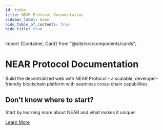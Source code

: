 ```yaml
---
id: index
title: NEAR Protocol Documentation
sidebar_label: Home
hide_table_of_contents: true
hide_title: true
---
```


import {Container, Card} from "@site/src/components/cards";

<div style={{paddingRight: "1rem"}}>

  <div className="landing-intro">
    <h1>NEAR Protocol Documentation</h1>
    <p className="landing-subtitle">Build the decentralized web with NEAR Protocol - a scalable, developer-friendly blockchain platform with seamless cross-chain capabilities</p>
  </div>

  <Container>
    <Card 
      img="/img/Icons/near-light.svg"
      title="New to NEAR?"
      text="NEAR is a layer-1 blockchain built for scale and multichain compatibility. Battle-tested with 13M+ transaction peaks and 5 years of zero downtime"
      links={{
              "What is NEAR?": "/protocol/basics",
              "Account Model": "/protocol/account-id",
              "Transactions": "/protocol/transactions"    }}
    />
    <Card
      img="/img/Icons/ai-light.svg"
      title="AI Native Infrastructure"
      text="NEAR is the execution layer for AI-native apps—enabling agents to own assets, make decisions, and transact freely across networks"
      links={{
        "Getting Started": "/ai/introduction",
        "Shade Agents": "/ai/shade-agents/introduction",
        "NEAR AI Docs": "https://docs.near.ai"
      }}
    />
    <Card 
      img="/img/Icons/multichain-light.svg"
      title="Multi-Chain"
      text="Tap into any blockchain with NEAR's chain abstraction layer"
      links={{
        "What is Chain Abstraction?": "/chain-abstraction/what-is",
        "NEAR Intents": "/chain-abstraction/intents/overview",
        "Chain Signatures": "/chain-abstraction/chain-signatures"
       }}
    />

  </Container>
    
  <Container>
    <Card 
      img="/img/Icons/app-light.svg"
      title="Web3 Applications"
      text="Create modern web applications that interact with the NEAR blockchain. Learn frontend integration and user experience best practices"
      links={{
        "What are Web3 Apps?": "/web3-apps/what-is",
        "Quickstart ✨": "/web3-apps/quickstart",
        "Use a Contract in Your Frontend": "/web3-apps/integrate-contracts",    }}
    />
    <Card 
      img="/img/Icons/contract-light.svg"
      title="Smart Contracts"
      text="Deploy and interact with smart contracts on NEAR. From basic concepts to advanced patterns and security best practices"
      links={{
        "What are Smart Contracts?": "/smart-contracts/what-is",
        "Quickstart ✨": "/smart-contracts/quickstart",
        "Contract's Anatomy": "/smart-contracts/anatomy/",  }}
    />
    <Card 
      img="/img/Icons/token-light.svg"
      title="Tokens and Primitives"
      text="Learn about FTs, NFTs, DAOs and everything you need to build an application on NEAR"
      links={{
        "Fungible Tokens (FT)": "/primitives/ft",
        "Non-Fungible Tokens (NFT)": "/primitives/nft",
        "Autonomous Organizations": "/primitives/dao"
        }}
    />
  </Container>

  <div className="landing-footer">
    <h2>Don't know where to start?</h2>
    <p>Start by learning more about NEAR and what makes it unique!</p>
    <div className="landing-cta">
      <a href="/protocol/basics" className="button button--primary button--lg">Learn More</a>
    </div>
  </div>
</div>